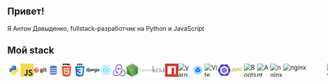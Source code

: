 ## Привет!

Я Антон Давыденко, fullstack-разработчик на Python и JavaScript

## Мой stack

<div style="display: flex;">
<img src="https://raw.githubusercontent.com/github/explore/80688e429a7d4ef2fca1e82350fe8e3517d3494d/topics/python/python.png" width="30" height="30" alt="python logo">
<img src="https://raw.githubusercontent.com/github/explore/80688e429a7d4ef2fca1e82350fe8e3517d3494d/topics/javascript/javascript.png" width="30" height="30" alt="javascript">
<img src="https://raw.githubusercontent.com/github/explore/80688e429a7d4ef2fca1e82350fe8e3517d3494d/topics/git/git.png" width="30" height="30" alt="git">
<img src="https://raw.githubusercontent.com/github/explore/80688e429a7d4ef2fca1e82350fe8e3517d3494d/topics/sql/sql.png"  width="30" height="30" alt="sql">
<img src="https://raw.githubusercontent.com/github/explore/80688e429a7d4ef2fca1e82350fe8e3517d3494d/topics/html/html.png" width="30" height="30" alt="html">
<img src="https://raw.githubusercontent.com/github/explore/80688e429a7d4ef2fca1e82350fe8e3517d3494d/topics/css/css.png" width="30" height="30" alt="css">
<img src="https://raw.githubusercontent.com/github/explore/7456fdff59816d37ef383a6c8f32a26ff7332db2/topics/django/django.png" width="30" height="30" alt="django">
<img src="https://raw.githubusercontent.com/github/explore/80688e429a7d4ef2fca1e82350fe8e3517d3494d/topics/react/react.png"  width="30" height="30" alt="react">
<img src="https://raw.githubusercontent.com/github/explore/80688e429a7d4ef2fca1e82350fe8e3517d3494d/topics/redux/redux.png" width="30" height="30" alt="redux">
<img src="https://raw.githubusercontent.com/github/explore/80688e429a7d4ef2fca1e82350fe8e3517d3494d/topics/nodejs/nodejs.png" width="30" height="30" alt="nodejs">
<img src="https://raw.githubusercontent.com/github/explore/80688e429a7d4ef2fca1e82350fe8e3517d3494d/topics/express/express.png" width="30" height="30" alt="express">
<img src="https://raw.githubusercontent.com/github/explore/087f23463641d25ee971402fa26e3dfb2855edb9/topics/koa/koa.png" width="30" height="30" alt="koa">
<img src="https://raw.githubusercontent.com/github/explore/80688e429a7d4ef2fca1e82350fe8e3517d3494d/topics/npm/npm.png"  width="30" height="30" alt="npm">
<img class="avatar mr-2 d-none d-md-block" alt="yarn" src="https://avatars.githubusercontent.com/u/22247014?s=48&amp;v=4" width="30" height="30">
<img src="https://raw.githubusercontent.com/github/explore/80688e429a7d4ef2fca1e82350fe8e3517d3494d/topics/webpack/webpack.png"  width="30" height="30" alt="webpack">
<img src="https://camo.githubusercontent.com/2e1efd50b61f26c56e82929d735dce115937350e280abac98641c79d765da27c/68747470733a2f2f766974656a732e6465762f6c6f676f2e737667" alt="Vite" data-canonical-src="https://vitejs.dev/logo.svg" width="30" height="30">

<img src="https://raw.githubusercontent.com/github/explore/80688e429a7d4ef2fca1e82350fe8e3517d3494d/topics/eslint/eslint.png" class="rounded mr-3" width="30" height="30" alt="eslint">
<img src="https://raw.githubusercontent.com/github/explore/cb39e2385dfcec8a661d01bfacff6b1e33bbaa9d/topics/babel/babel.png" class="rounded mr-3" width="30" height="30" alt="babel">
<img class="avatar mr-2 d-none d-md-block" alt="Bootstrap" src="https://avatars.githubusercontent.com/u/13629408?s=48&amp;v=4" width="30" height="30">
<img class="avatar mr-2 d-none d-md-block" alt="Ant design" src="https://avatars.githubusercontent.com/u/12101536?s=48&amp;v=4" width="30" height="30">
<img class="avatar mr-2 d-none d-md-block" alt="nginx" src="https://avatars.githubusercontent.com/u/1412239?s=48&amp;v=4" width="30" height="30">
<img class="avatar mr-2 d-none d-md-block" alt="nginx" src="https://docs.gunicorn.org/en/stable/_images/gunicorn.png" width="100" height="30">
<img class="avatar mr-2 d-none d-md-block" alt="Owner avatar" src="https://avatars.githubusercontent.com/u/5796209?s=48&amp;v=4" width="30" height="30">

## Часть моих проектов

- [Diploma](https://github.com/Antonio-87/Diplom.Cloud.Frontend.git)

- [Python, REST API](https://github.com/Antonio-87/Python_coursework)
- [SQL, SQLAlchemy , DBeaver, PostgreSQL](https://github.com/Antonio-87/DZ_database)
- [Домашние работы по Django](https://github.com/Antonio-87/DZ_Django/tree/video)
- [VK_bot(Python, ORM на SQLAlchemy, PostgreSQL, API)](https://github.com/Antonio-87/VK-bot.git)
- [HTML и CSS](https://github.com/Antonio-87/Courswork_HTML_CSS.git)
- [JavaScript, Semantic-UI](https://github.com/Antonio-87/DZ_courswork-js_backup.git)
- [JavaScript, Node, Koa, WebSocket](https://github.com/Antonio-87/WS.Chat.Frontend.git)
- [JavaScript, DnD](https://github.com/Antonio-87/Trello.Working-with-files.DnD.git)
- [JavaScript, Navigator](https://github.com/Antonio-87/TimeLine.Media-Geo-Natif.git)

## Сертификаты в нетологии

- [Основы языка программирования Python](https://github.com/Antonio-87/Antonio-87/blob/main/certificate_basic_python.pdf)
- [GIT](https://github.com/Antonio-87/Antonio-87/blob/main/certificate_GIT.pdf)
- [Базы данных для Python-разработчиков](https://github.com/Antonio-87/Antonio-87/blob/main/certificate_database.pdf)
- [Профессиональная работа с Python](https://github.com/Antonio-87/Antonio-87/blob/main/certificate_profi_python.pdf)
- [Django](https://github.com/Antonio-87/Antonio-87/blob/main/certificate_Django.pdf)
- [HTML и CSS](https://github.com/Antonio-87/Antonio-87/blob/main/certificate_HTML_CSS.pdf)
- [avaScript: основы работы в браузере](https://github.com/Antonio-87/Antonio-87/blob/main/certificate_JS.pdf)
- [JavaScript: углубленный курс веб-разработки](https://github.com/Antonio-87/Antonio-87/blob/main/certificate_profi_JS.pdf)
- [Расширенный инструментарий JavaScript в браузере](https://github.com/Antonio-87/Antonio-87/blob/main/certificate_advanced_toolkit_JS.pdf)
- [React](https://github.com/Antonio-87/Antonio-87/blob/main/certificate_React.pdf)
- [Сертификат об окончании курса](https://github.com/Antonio-87/Antonio-87/blob/main/Fullstack_certificate.pdf)
